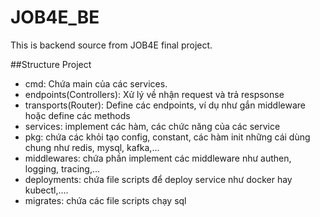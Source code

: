 # JOB4E_BE

This is backend source from JOB4E final project.

##Structure Project
* cmd: Chứa main của các services.
* endpoints(Controllers): Xử lý về nhận request và trả respsonse
* transports(Router): Define các endpoints, ví dụ như gắn middleware hoặc define các methods
* services: implement các hàm, các chức năng của các service
* pkg: chứa các khỏi tạo config, constant, các hàm init những cái dùng chung như redis, mysql, kafka,...
* middlewares: chứa phần implement các middleware như authen, logging, tracing,...
* deployments: chứa file scripts để deploy service như docker hay kubectl,....
* migrates: chứa các file scripts chạy sql